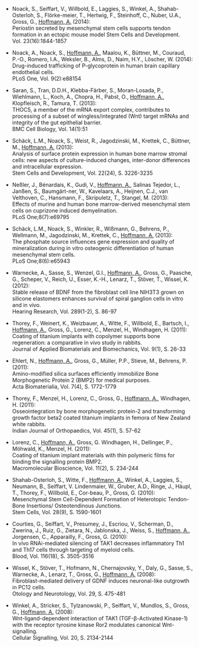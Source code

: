 
-   Noack, S., Seiffart, V., Willbold, E., Laggies, S., Winkel, A., Shahab-Osterloh, S., Flörke-meier, T., Hertwig, F., Steinhoff, C., Nuber, U.A., Gross, G., [Hoffmann, A.](hoffmann/vita.html) (2014):  
    Periostin secreted by mesenchymal stem cells supports tendon formation in an ectopic mouse model Stem Cells and Development.  
    Vol. 23(16):1844-1857

-   Noack, A., Noack, S., [Hoffmann, A.](hoffmann/vita.html), Maalou, K., Büttner, M., Couraud, P.-O., Romero, I.A., Weksler, B., Alms, D., Naim, H.Y., Löscher, W. (2014):  
    Drug-induced trafficking of P-glycoprotein in human brain capillary endothelial cells.  
    PLoS One, Vol. 9(2):e88154

-   Saran, S., Tran, D.D.H., Klebba-Färber, S., Moran-Losada, P., Wiehlmann, L., Koch, A., Chopra, H., Pabst, O., [Hoffmann, A.](hoffmann/vita.html), Klopfleisch, R., Tamura, T. (2013):  
    THOC5, a member of the mRNA export complex, contributes to processing of a subset of wingless/integrated (Wnt) target mRNAs and integrity of the gut epithelial barrier.  
    BMC Cell Biology, Vol. 14(1):51

-   Schäck, L.M., Noack, S., Weist, R., Jagodzinski, M., Krettek, C., Büttner, M., [Hoffmann, A.](hoffmann/vita.html) (2013):  
    Analysis of surface protein expression in human bone marrow stromal cells: new aspects of culture-induced changes, inter-donor differences and intracellular expression.  
    Stem Cells and Development, Vol. 22(24), S. 3226-3235

-   Neßler, J., Bénardais, K., Gudi, V., [Hoffmann, A.](hoffmann/vita.html), Salinas Tejedor, L., Janßen, S., Baumgärt-ner, W., Kavelaars, A., Heijnen, C.J., van Velthoven, C., Hansmann, F., Skripuletz, T., Stangel, M. (2013):  
    Effects of murine and human bone marrow-derived mesenchymal stem cells on cuprizone induced demyelination.  
    PLoS One;8(7):e69795

-  Schäck, L.M., Noack, S., Winkler, R., Wißmann, G., Behrens, P., Wellmann, M., Jagodzinski, M., Krettek, C., [Hoffmann, A.](hoffmann/vita.html) (2013):  
    The phosphate source influences gene expression and quality of mineralization during in vitro osteogenic differentiation of human mesenchymal stem cells.  
    PLoS One;8(6):e65943

-   Warnecke, A., Sasse, S., Wenzel, G.I., [Hoffmann, A.](hoffmann/vita.html), Gross, G., Paasche, G., Scheper, V., Reich, U., Esser, K.-H., Lenarz, T., Stöver, T., Wissel, K. (2012):  
    Stable release of BDNF from the fibroblast cell line NIH3T3 grown on silicone elastomers enhances survival of spiral ganglion cells in vitro and in vivo.  
    Hearing Research, Vol. 289(1-2), S. 86-97

-   Thorey, F., Weinert, K., Weizbauer, A., Witte, F., Willbold, E., Bartsch, I., [Hoffmann, A.](hoffmann/vita.html), Gross, G., Lorenz, C., Menzel, H., Windhagen, H. (2011):  
    Coating of titanium implants with copolymer supports bone regeneration: a comparative in vivo study in rabbits.  
    Journal of Applied Biomaterials and Biomechanics, Vol. 9(1), S. 26-33

-   Ehlert, N., [Hoffmann, A.](hoffmann/vita.html), Gross, G., Müller, P.P., Stieve, M., Behrens, P. (2011):  
     Amino-modified silica surfaces efficiently immobilize Bone Morphogenetic Protein 2 (BMP2) for medical purposes.  
     Acta Biomaterialia, Vol. 7(4), S. 1772-1779

-   Thorey, F., Menzel, H., Lorenz, C., Gross, G., [Hoffmann, A.](hoffmann/vita.html), Windhagen, H. (2011):  
    Osseointegration by bone morphogenetic protein-2 and transforming growth factor beta2 coated titanium implants in femora of New Zealand white rabbits.  
    Indian Journal of Orthopaedics, Vol. 45(1), S. 57-62

-   Lorenz, C., [Hoffmann, A.](hoffmann/vita.html), Gross, G. Windhagen, H., Dellinger, P., Möhwald, K., Menzel, H. (2011):  
    Coating of titanium implant materials with thin polymeric films for binding the signalling protein BMP2.  
    Macromolecular Bioscience, Vol. 11(2), S. 234-244

-   Shahab-Osterloh, S., Witte, F., [Hoffmann, A.](hoffmann/vita.html), Winkel, A., Laggies, S., Neumann, B., Seiffart, V. Lindenmaier,  W., Gruber, A.D., Ringe, J., Häupl, T., Thorey, F., Willbold, E., Cor-beau, P., Gross, G. (2010):  
    Mesenchymal Stem Cell-Dependent Formation of Heterotopic Tendon-Bone Insertions/ Osteotendinous Junctions.  
    Stem Cells, Vol. 28(9), S. 1590-1601

-   Courties, G., Seiffart, V., Presumey, J., Escriou, V., Scherman, D., Zwerina, J., Ruiz, G., Zietara, N., Jablonska, J., Weiss, S., [Hoffmann, A.](hoffmann/vita.html), Jorgensen, C., Apparailly, F., Gross, G. (2010):  
    In vivo RNAi-mediated silencing of TAK1 decreases inflammatory Th1 and Th17 cells through targeting of myeloid cells.  
    Blood, Vol. 116(18), S. 3505-3516

-   Wissel, K., Stöver, T., Hofmann, N., Chernajovsky, Y., Daly, G., Sasse, S., Warnecke, A., Lenarz, T., Gross, G., [Hoffmann, A.](hoffmann/vita.html) (2008):  
    Fibroblast-mediated delivery of GDNF induces neuronal-like outgrowth in PC12 cells.  
    Otology and Neurotology, Vol. 29, S. 475-481

-   Winkel, A., Stricker, S., Tylzanowski, P., Seiffart, V., Mundlos, S., Gross, G., [Hoffmann, A.](hoffmann/vita.html) (2008):  
    Wnt-ligand-dependent interaction of TAK1 (TGF-β-Activated Kinase-1) with the receptor tyrosine kinase Ror2 modulates canonical Wnt-signalling.  
    Cellular Signalling, Vol. 20, S. 2134-2144

